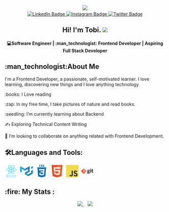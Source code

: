 
<div id="header" align="center">
  <img src="https://media.giphy.com/media/M9gbBd9nbDrOTu1Mqx/giphy.gif" width="100"/>
  <div id="badges">
    <a href="https://www.linkedin.com/in/oluwatobi-david-65534b1a5/">
      <img src="https://img.shields.io/badge/LinkedIn-blue?style=for-the-badge&logo=linkedin&logoColor=white" alt="LinkedIn Badge"/>
    </a>
    <a href="https://www.instagram.com/oluwatobi.ebenezer/">
      <img src="https://img.shields.io/badge/Instagram-red?style=for-the-badge&logo=instagram&logoColor=white" alt="Instagram Badge"/>
    </a>
    <a href="https://twitter.com/OluwatobiDave">
      <img src="https://img.shields.io/badge/Twitter-blue?style=for-the-badge&logo=twitter&logoColor=white" alt="Twitter Badge"/>
    </a>
  </div>
  
  <div>
    <h2>Hi! I'm Tobi.
      <img src="https://media.giphy.com/media/hvRJCLFzcasrR4ia7z/giphy.gif" width="30px"/>
    </h2>
    <h4> 💻Software Engineer | :man_technologist: Frontend Developer | Aspiring Full Stack Developer<h4>
    
  </div>
</div>

<div id="about">
  <h2>:man_technologist:About Me</h2>
  
  <p> I'm a Frontend Developer, a passionate, self-motivated learner. I love learning, discovering new things and I love anything technology.</p>
  
  <p>:books: I Love reading</p>
  
  <p>:zap: In my free time, I take pictures of nature and read books.</p>
  
  <p>:seedling: I’m currently learning about Backend</p>
  
  <p>✍ Exploring Technical Content Writing </p>
  
  <p>👯 I’m looking to collaborate on anything related with Frontend Development.</p>
  
</div>

<div id="tools">
  <h2>🛠Languages and Tools:</h2>
  
  <div>
    <img src="https://github.com/devicons/devicon/blob/master/icons/react/react-original-wordmark.svg" title="React" alt="React" width="40" height="40"/>&nbsp;
    <img src="https://github.com/devicons/devicon/blob/master/icons/materialui/materialui-original.svg" title="Material UI" alt="Material UI" width="40" height="40"/>&nbsp;
    <img src="https://github.com/devicons/devicon/blob/master/icons/css3/css3-plain-wordmark.svg"  title="CSS3" alt="CSS" width="40" height="40"/>&nbsp;
    <img src="https://github.com/devicons/devicon/blob/master/icons/html5/html5-original.svg" title="HTML5" alt="HTML" width="40" height="40"/>&nbsp;
    <img src="https://github.com/devicons/devicon/blob/master/icons/javascript/javascript-original.svg" title="JavaScript" alt="JavaScript" width="40" height="40"/>&nbsp;
    <img src="https://github.com/devicons/devicon/blob/master/icons/git/git-original-wordmark.svg" title="Git" **alt="Git" width="40" height="40"/>
  </div>
</div>

<div>
  <h2>:fire: My Stats :</h2> 
  <div align='center'>
    <a href="https://github.com/mmpacker/github-readme-stats">
      <img height=200 src="https://github-readme-stats.vercel.app/api?username=EbvidPro&theme=dark&show_icons=true" />
    </a>&nbsp&nbsp
<!--     <a href="https://git.io/streak-stats">
      <img height=200 src="http://github-readme-streak-stats.herokuapp.com?user=EbvidPro&theme=dark" />
    </a>&nbsp&nbsp -->
    <a href="https://github.com/mmpacker/github-readme-stats">
      <img height=200 src="https://github-readme-stats.vercel.app/api/top-langs/?username=EbvidPro&theme=dark" />
    </a>
  </div>
</div>

